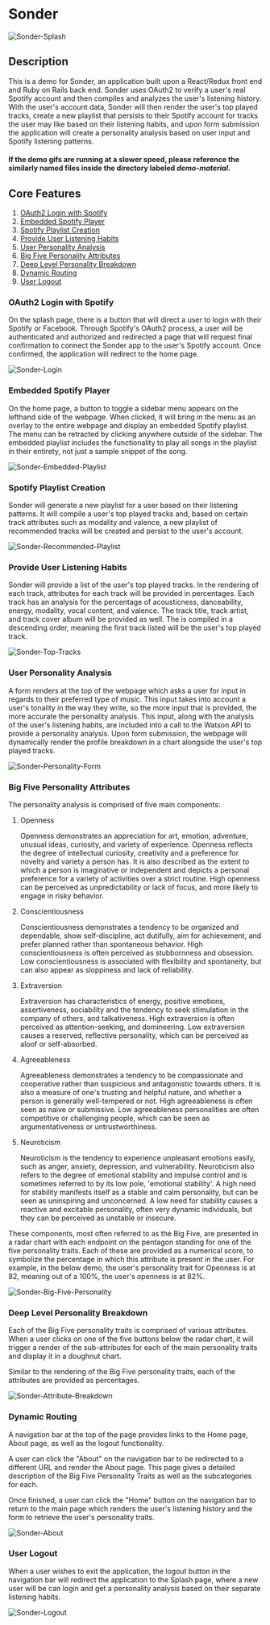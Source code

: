 # Sonder
![Sonder-Splash](demo-material/sonder-splash.png)

## Description
This is a demo for Sonder, an application built upon a React/Redux front end and Ruby on Rails back end. Sonder uses OAuth2 to verify a user's real Spotify account and then compiles and analyzes the user's listening history. With the user's account data, Sonder will then render the user's top played tracks, create a new playlist that persists to their Spotify account for tracks the user may like based on their listening habits, and upon form submission the application will create a personality analysis based on user input and Spotify listening patterns.

#### If the demo gifs are running at a slower speed, please reference the similarly named files inside the directory labeled *demo-material*.

## Core Features
1. [OAuth2 Login with Spotify](#oauth2-login-with-spotify)
2. [Embedded Spotify Player](#embedded-spotify-player)
3. [Spotify Playlist Creation](#spotify-playlist-creation)
4. [Provide User Listening Habits](#provide-user-listening-habits)
5. [User Personality Analysis](#user-personality-analysis)
6. [Big Five Personality Attributes](#big-five-personality-attributes)
7. [Deep Level Personality Breakdown](#deep-level-personality-breakdown)
8. [Dynamic Routing](#dynamic-routing)
9. [User Logout](#user-logout)

### OAuth2 Login with Spotify
On the splash page, there is a button that will direct a user to login with their Spotify or Facebook. Through Spotify's OAuth2 process, a user will be authenticated and authorized and redirected a page that will request final confirmation to connect the Sonder app to the user's Spotify account. Once confirmed, the application will redirect to the home page.

![Sonder-Login](demo-material/sonder-login.gif)

### Embedded Spotify Player
On the home page, a button to toggle a sidebar menu appears on the lefthand side of the webpage. When clicked, it will bring in the menu as an overlay to the entire webpage and display an embedded Spotify playlist. The menu can be retracted by clicking anywhere outside of the sidebar. The embedded playlist includes the functionality to play all songs in the playlist in their entirety, not just a sample snippet of the song.

![Sonder-Embedded-Playlist](demo-material/sonder-embedded-playlist.gif)

### Spotify Playlist Creation
Sonder will generate a new playlist for a user based on their listening patterns. It will compile a user's top played tracks and, based on certain track attributes such as modality and valence, a new playlist of recommended tracks will be created and persist to the user's account.

![Sonder-Recommended-Playlist](demo-material/sonder-recommended-playlist.gif)

### Provide User Listening Habits
Sonder will provide a list of the user's top played tracks. In the rendering of each track, attributes for each track will be provided in percentages. Each track has an analysis for the percentage of acousticness, danceability, energy, modality, vocal content, and valence. The track title, track artist, and track cover album will be provided as well. The is compiled in a descending order, meaning the first track listed will be the user's top played track.

![Sonder-Top-Tracks](demo-material/sonder-top-tracks.gif)

### User Personality Analysis
A form renders at the top of the webpage which asks a user for input in regards to their preferred type of music. This input takes into account a user's tonality in the way they write, so the more input that is provided, the more accurate the personality analysis. This input, along with the analysis of the user's listening habits, are included into a call to the Watson API to provide a personality analysis. Upon form submission, the webpage will dynamically render the profile breakdown in a chart alongside the user's top played tracks.

![Sonder-Personality-Form](demo-material/sonder-personality-form.gif)

### Big Five Personality Attributes
The personality analysis is comprised of five main components:

1. Openness

   Openness demonstrates an appreciation for art, emotion, adventure, unusual ideas, curiosity, and variety of experience. Openness reflects the degree of intellectual curiosity, creativity and a preference for novelty and variety a person has. It is also described as the extent to which a person is imaginative or independent and depicts a personal preference for a variety of activities over a strict routine. High openness can be perceived as unpredictability or lack of focus, and more likely to engage in risky behavior.

2. Conscientiousness

   Conscientiousness demonstrates a tendency to be organized and dependable, show self-discipline, act dutifully, aim for achievement, and prefer planned rather than spontaneous behavior. High conscientiousness is often perceived as stubbornness and obsession. Low conscientiousness is associated with flexibility and spontaneity, but can also appear as sloppiness and lack of reliability.

3. Extraversion

   Extraversion has characteristics of energy, positive emotions, assertiveness, sociability and the tendency to seek stimulation in the company of others, and talkativeness. High extraversion is often perceived as attention-seeking, and domineering. Low extraversion causes a reserved, reflective personality, which can be perceived as aloof or self-absorbed.

4. Agreeableness

   Agreeableness demonstrates a tendency to be compassionate and cooperative rather than suspicious and antagonistic towards others. It is also a measure of one's trusting and helpful nature, and whether a person is generally well-tempered or not. High agreeableness is often seen as naive or submissive. Low agreeableness personalities are often competitive or challenging people, which can be seen as argumentativeness or untrustworthiness.

5. Neuroticism

   Neuroticism is the tendency to experience unpleasant emotions easily, such as anger, anxiety, depression, and vulnerability. Neuroticism also refers to the degree of emotional stability and impulse control and is sometimes referred to by its low pole, 'emotional stability'. A high need for stability manifests itself as a stable and calm personality, but can be seen as uninspiring and unconcerned. A low need for stability causes a reactive and excitable personality, often very dynamic individuals, but they can be perceived as unstable or insecure.

These components, most often referred to as the Big Five, are presented in a radar chart with each endpoint on the pentagon standing for one of the five personality traits. Each of these are provided as a numerical score, to symbolize the percentage in which this attribute is present in the user. For example, in the below demo, the user's personality trait for Openness is at 82, meaning out of a 100%, the user's openness is at 82%.

![Sonder-Big-Five-Personality](demo-material/sonder-big-five-personality.gif)

### Deep Level Personality Breakdown
Each of the Big Five personality traits is comprised of various attributes. When a user clicks on one of the five buttons below the radar chart, it will trigger a render of the sub-attributes for each of the main personality traits and display it in a doughnut chart.

Similar to the rendering of the Big Five personality traits, each of the attributes are provided as percentages.

![Sonder-Attribute-Breakdown](demo-material/sonder-attribute-breakdown.gif)

### Dynamic Routing
A navigation bar at the top of the page provides links to the Home page, About page, as well as the logout functionality.

A user can click the "About" on the navigation bar to be redirected to a different URL and render the About page. This page gives a detailed description of the Big Five Personality Traits as well as the subcategories for each.

Once finished, a user can click the "Home" button on the navigation bar to return to the main page which renders the user's listening history and the form to retrieve the user's personality traits.

![Sonder-About](demo-material/sonder-about.gif)

### User Logout
When a user wishes to exit the application, the logout button in the navigation bar will redirect the application to the Splash page, where a new user will be can login and get a personality analysis based on their separate listening habits.

![Sonder-Logout](demo-material/sonder-logout.gif)

